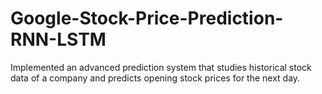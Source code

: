 # Google-Stock-Price-Prediction-RNN-LSTM
Implemented an advanced prediction system that studies historical stock data of a company and predicts opening stock prices for the next day.
